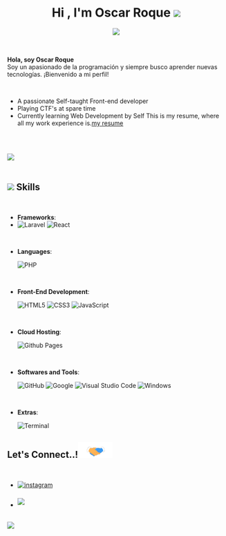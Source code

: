 
<h1 align="center"><b>Hi , I'm Oscar Roque  </b><img src="https://media.giphy.com/media/hvRJCLFzcasrR4ia7z/giphy.gif" width="35"></h1>
<!--  -->
<p align="center">
<a href="https://github.com/DenverCoder1/readme-typing-svg">
  <img src="https://readme-typing-svg.herokuapp.com?font=Fira+Code&color=36BCF7&size=25&center=true&vCenter=true&width=600&height=100&lines=👨‍💻+Hola%2C+Soy+Desarrollador+Web;⚙️+Me+encanta+resolver+problemas;🌐+Full-Stack+Developer+en+progreso;💡+Aprendiendo+nuevas+tecnologías;🚀+Código%2C+Café+y+Creatividad;">
</a>
</p>


<br>



	


**Hola, soy Oscar Roque**  
Soy un apasionado de la programación y siempre busco aprender nuevas tecnologías. ¡Bienvenido a mi perfil!



<br>

- A passionate Self-taught Front-end developer
- Playing CTF's at spare time
- Currently learning Web Development by Self
This is my resume, where all my work experience is.[my resume](https://read.cv/0xabdulkhalid)

<br><br>

<img src="https://user-images.githubusercontent.com/73097560/115834477-dbab4500-a447-11eb-908a-139a6edaec5c.gif"><br><br>

## <img src="https://media2.giphy.com/media/QssGEmpkyEOhBCb7e1/giphy.gif?cid=ecf05e47a0n3gi1bfqntqmob8g9aid1oyj2wr3ds3mg700bl&rid=giphy.gif" width ="25"><b> Skills</b>
<br>

<p align="center">

 - **Frameworks**:
 - ![Laravel](https://img.shields.io/badge/Laravel-FF2D20?style=for-the-badge&logo=laravel&logoColor=white)
  ![React](https://img.shields.io/badge/React-61DAFB?style=for-the-badge&logo=react&logoColor=black)

<br>
	
- **Languages**:
    
    ![PHP](https://img.shields.io/badge/PHP-777BB4?style=for-the-badge&logo=php&logoColor=white)
    


<br>   
    
- **Front-End Development**:

   ![HTML5](https://img.shields.io/badge/HTML5%20-%23E34F26.svg?style=for-the-badge&logo=html5&logoColor=white)
   ![CSS3](https://img.shields.io/badge/CSS%20-%231572B6.svg?style=for-the-badge&logo=css3&logoColor=white)
   ![JavaScript](https://img.shields.io/badge/JavaScript%20-%23F7DF1E.svg?style=for-the-badge&logo=javascript&logoColor=black)

<br>

- **Cloud Hosting**:

    ![Github Pages](https://img.shields.io/badge/GitHub%20Pages-%23327FC7.svg?style=for-the-badge&logo=github&logoColor=white)
    
<br>

- **Softwares and Tools**:

    
    ![GitHub](https://img.shields.io/badge/github-%23121011.svg?style=for-the-badge&logo=github&logoColor=white)
    ![Google](https://img.shields.io/badge/google-%234285F4.svg?style=for-the-badge&logo=google&logoColor=white)
    ![Visual Studio Code](https://img.shields.io/badge/Visual%20Studio%20Code-0078d7.svg?style=for-the-badge&logo=visual-studio-code&logoColor=white)
   ![Windows](https://img.shields.io/badge/Windows-0078D6?style=for-the-badge&logo=windows&logoColor=white)


<br>

- **Extras**:

    ![Terminal](https://img.shields.io/badge/Terminal-%23054020?style=for-the-badge&logo=gnu-bash&logoColor=white)
   


</p>



## <b> Let's Connect..!</b><img src="https://github.com/0xAbdulKhalid/0xAbdulKhalid/raw/main/assets/mdImages/handshake.gif" width ="80">
<br>
<div align='left'>

<ul>

<li>
<a href="https://www.instagram.com/" target="_blank">
<img src="https://img.shields.io/badge/instagram:-jesus_roque_16-%23E4405F.svg?color=E4405F&style=for-the-badge&logo=instagram&logoColor=white" alt="instagram" style="margin-bottom: 5px;">

</a>
</li>

<br>

<li>
<a href="mailto:0xabdulkhalid@gmail.com" target="_blank">
<img src="https://img.shields.io/badge/gmail:  0xabdulkhalid-%23EA4335.svg?style=for-the-badge&logo=gmail&logoColor=white" t=mail style="margin-bottom: 5px;" />
</a>
</li>
	
</ul>
</div>

<br>
<img src="https://user-images.githubusercontent.com/73097560/115834477-dbab4500-a447-11eb-908a-139a6edaec5c.gif">
<br>
<br>
<br>

<div align='center'>



